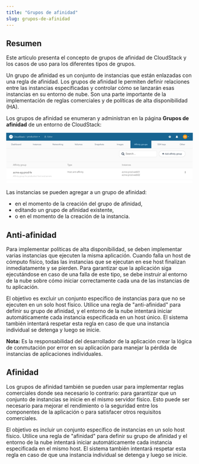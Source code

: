 ```yaml
---
title: "Grupos de afinidad"
slug: grupos-de-afinidad
---
```



## Resumen

Este artículo presenta el concepto de grupos de afinidad de CloudStack y los casos de uso para los diferentes tipos de grupos.

Un grupo de afinidad es un conjunto de instancias que están enlazadas con una regla de afinidad. Los grupos de afinidad le permiten definir relaciones entre las instancias especificadas y controlar cómo se lanzarán esas instancias en su entorno de nube. Son una parte importante de la implementación de reglas comerciales y de políticas de alta disponibilidad \(HA\).

Los grupos de afinidad se enumeran y administran en la página **Grupos de afinidad** de un entorno de CloudStack:

![Captura de pantalla de la página de grupos de afinidad en un entorno CloudStack](/assets/cs-affinity-groups-en.png)

Las instancias se pueden agregar a un grupo de afinidad:

- en el momento de la creación del grupo de afinidad,
- editando un grupo de afinidad existente,
- o en el momento de la creación de la instancia.

## Anti-afinidad

Para implementar políticas de alta disponibilidad, se deben implementar varias instancias que ejecuten la misma aplicación. Cuando falla un host de cómputo físico, todas las instancias que se ejecutan en ese host finalizan inmediatamente y se pierden. Para garantizar que la aplicación siga ejecutándose en caso de una falla de este tipo, se debe instruir al entorno de la nube sobre cómo iniciar correctamente cada una de las instancias de tu aplicación.

El objetivo es excluir un conjunto específico de instancias para que no se ejecuten en un solo host físico. Utilice una regla de "anti-afinidad" para definir su grupo de afinidad, y el entorno de la nube intentará iniciar automáticamente cada instancia especificada en un host único. El sistema también intentará respetar esta regla en caso de que una instancia individual se detenga y luego se inicie.

**Nota:** Es la responsabilidad del desarrollador de la aplicación crear la lógica de conmutación por error en su aplicación para manejar la pérdida de instancias de aplicaciones individuales.

## Afinidad

Los grupos de afinidad también se pueden usar para implementar reglas comerciales donde sea necesario lo contrario: para garantizar que un conjunto de instancias se inicie en el mismo servidor físico. Esto puede ser necesario para mejorar el rendimiento o la seguridad entre los componentes de la aplicación o para satisfacer otros requisitos comerciales.

El objetivo es incluir un conjunto específico de instancias en un solo host físico. Utilice una regla de "afinidad" para definir su grupo de afinidad y el entorno de la nube intentará iniciar automáticamente cada instancia especificada en el mismo host. El sistema también intentará respetar esta regla en caso de que una instancia individual se detenga y luego se inicie.

